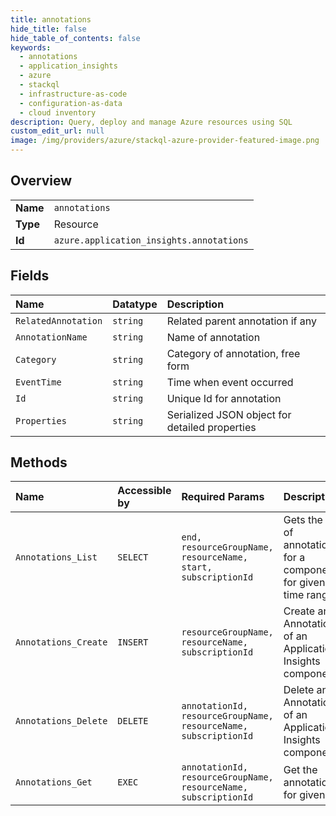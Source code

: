 ```yaml
---
title: annotations
hide_title: false
hide_table_of_contents: false
keywords:
  - annotations
  - application_insights
  - azure    
  - stackql
  - infrastructure-as-code
  - configuration-as-data
  - cloud inventory
description: Query, deploy and manage Azure resources using SQL
custom_edit_url: null
image: /img/providers/azure/stackql-azure-provider-featured-image.png
---
```

  
    

## Overview
<table><tbody>
<tr><td><b>Name</b></td><td><code>annotations</code></td></tr>
<tr><td><b>Type</b></td><td>Resource</td></tr>
<tr><td><b>Id</b></td><td><code>azure.application_insights.annotations</code></td></tr>
</tbody></table>

## Fields
| Name | Datatype | Description |
|:-----|:---------|:------------|
| `RelatedAnnotation` | `string` | Related parent annotation if any |
| `AnnotationName` | `string` | Name of annotation |
| `Category` | `string` | Category of annotation, free form |
| `EventTime` | `string` | Time when event occurred |
| `Id` | `string` | Unique Id for annotation |
| `Properties` | `string` | Serialized JSON object for detailed properties |
## Methods
| Name | Accessible by | Required Params | Description |
|:-----|:--------------|:----------------|:------------|
| `Annotations_List` | `SELECT` | `end, resourceGroupName, resourceName, start, subscriptionId` | Gets the list of annotations for a component for given time range |
| `Annotations_Create` | `INSERT` | `resourceGroupName, resourceName, subscriptionId` | Create an Annotation of an Application Insights component. |
| `Annotations_Delete` | `DELETE` | `annotationId, resourceGroupName, resourceName, subscriptionId` | Delete an Annotation of an Application Insights component. |
| `Annotations_Get` | `EXEC` | `annotationId, resourceGroupName, resourceName, subscriptionId` | Get the annotation for given id. |
